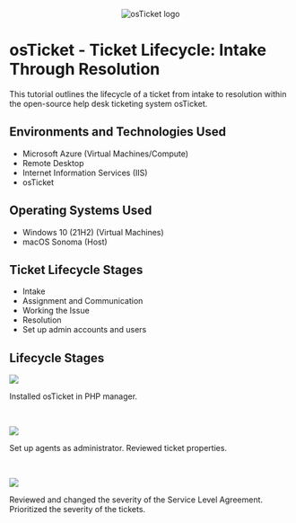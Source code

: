 <p align="center">
<img src="https://i.imgur.com/Clzj7Xs.png" alt="osTicket logo"/>
</p>

<h1>osTicket - Ticket Lifecycle: Intake Through Resolution</h1>
This tutorial outlines the lifecycle of a ticket from intake to resolution within the open-source help desk ticketing system osTicket.<br />

<h2>Environments and Technologies Used</h2>

- Microsoft Azure (Virtual Machines/Compute)
- Remote Desktop
- Internet Information Services (IIS)
- osTicket

<h2>Operating Systems Used </h2>

- Windows 10</b> (21H2) (Virtual Machines)
- macOS Sonoma (Host)

<h2>Ticket Lifecycle Stages</h2>

- Intake
- Assignment and Communication
- Working the Issue
- Resolution
- Set up admin accounts and users

<h2>Lifecycle Stages</h2>

<p>
<img src="https://github.com/user-attachments/assets/30e3956c-fb0c-4ff2-ab28-3f14f63297e3"/>
</p>
<p>
Installed osTicket in PHP manager. 
</p>
<br />

<p>
<img src="https://github.com/user-attachments/assets/15f87da2-d277-4bc4-a38a-4ce832c673fc"/>
</p>
<p>
Set up agents as administrator. Reviewed ticket properties.
</p>
<br />

<p>
<img src="https://github.com/user-attachments/assets/1efc7868-6cf1-476b-805d-3d5fdf8d8200"/>
</p>
<p>
Reviewed and changed the severity of the Service Level Agreement. Prioritized the severity of the tickets. 
</p>
<br />
